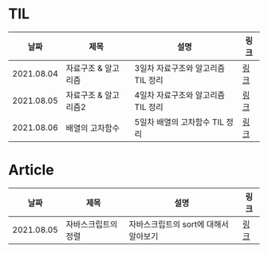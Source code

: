 # TIL
|날짜|제목|설명|링크|
|---|---|---|---|
|2021.08.04|자료구조 & 알고리즘|3일차 자료구조와 알고리즘 TIL 정리|[링크](https://velog.io/@progwon/TIL-001-%EC%9E%90%EB%A3%8C%EA%B5%AC%EC%A1%B0-%EC%95%8C%EA%B3%A0%EB%A6%AC%EC%A6%98)|
|2021.08.05|자료구조 & 알고리즘2|4일차 자료구조와 알고리즘 TIL 정리|[링크](https://velog.io/@progwon/TIL-002-%EC%9E%90%EB%A3%8C%EA%B5%AC%EC%A1%B0-%EC%95%8C%EA%B3%A0%EB%A6%AC%EC%A6%98-2)|
|2021.08.06|배열의 고차함수|5일차 배열의 고차함수 TIL 정리|[링크](https://velog.io/@progwon/TIL-003-%EB%B0%B0%EC%97%B4%EC%9D%98-%EA%B3%A0%EC%B0%A8%ED%95%A8%EC%88%98)|

# Article
|날짜|제목|설명|링크|
|---|---|---|---|
|2021.08.05|자바스크립트의 정렬|자바스크립트의 sort에 대해서 알아보기|[링크](https://velog.io/@progwon/%EC%A1%B0%EA%B8%88-%EC%8B%A0%EA%B8%B0%ED%95%9C-%EC%9E%90%EB%B0%94%EC%8A%A4%ED%81%AC%EB%A6%BD%ED%8A%B8%EC%9D%98-%EC%A0%95%EB%A0%AC)|


